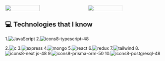 

<div style="display: flex; justify-content: space-between;">
  <!-- GitHub Stats -->
  <img width="47%" src="https://github-readme-stats.vercel.app/api?username=zibranhasan&hide=contribs,prs&theme=radical" />

  <!-- Most Used Languages -->
  <img width="47%" src="https://github-readme-stats.vercel.app/api/top-langs/?username=zibranhasan&layout=compact" />
</div>


 ## :computer: Technologies that I know
1.![JavaScript](https://github.com/user-attachments/assets/74f25fb7-45ba-4a3e-a84f-e5ec236a9f0e)
2.![icons8-typescript-48](https://github.com/user-attachments/assets/a634ae58-327f-4acd-a462-3dd8d7c2b7c0)

2.![c](https://github.com/user-attachments/assets/07ba9ea2-b317-47f9-af60-d27c084d62b3)
3.![express](https://github.com/user-attachments/assets/cd5affc8-a52e-4f0c-9dee-cb21129d7c57)
4.![mongo](https://github.com/user-attachments/assets/f9cb272e-ad36-4d7c-9d27-480fe8459993)
5.![react](https://github.com/user-attachments/assets/a446b6d3-7f7b-42f0-b6bf-fdcef2f30e93)
6.![redux](https://github.com/user-attachments/assets/7383f0fb-2744-4c50-bf2a-f2dbd51bd382)
7.![tailwind](https://github.com/user-attachments/assets/31042684-32ab-4e5b-ab33-48fa0e35f92f)
8.![icons8-next js-48](https://github.com/user-attachments/assets/b5609a01-6a25-4234-8839-385deb28f949)
9.![icons8-prisma-orm-50](https://github.com/user-attachments/assets/314ce0ed-9987-40e0-b34b-6d134c69d8e6)
10.![icons8-postgresql-48](https://github.com/user-attachments/assets/884543ca-490f-456a-94fe-6b42da31ef54)










 
<!--
**zibranha![1174949_js_react js_logo_react_react native_icon](https://github.com/user-attachments/assets/a1e1ea0e-38eb-441f-a057-bf23aeb6ff31)
san![Uploading 1174949_js_react js_logo_react_react native_icon.svg…]()
/zibranhasan** is a ✨ _special_ ✨ repository because its `README.md` (this file) appears on your GitHub profile.

Here are some ideas to get you started:

- 🔭 I’m currently working on ...
- 🌱 I’m currently learning ...
- 👯 I’m looking to collaborate on ...
- 🤔 I’m looking for help with ...
- 💬 Ask me about ...
- 📫 How to reach me: ...
- 😄 Pronouns: ...
- ⚡ Fun fact: ...
-->
